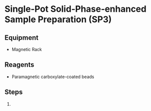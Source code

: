 # Single‐Pot Solid‐Phase‐enhanced Sample Preparation (SP3)

## Equipment

* Magnetic Rack

## Reagents

* Paramagnetic carboxylate-coated beads

## Steps

1.
